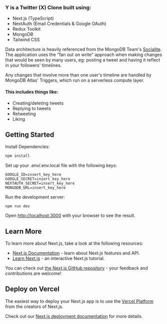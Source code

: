 ### Y is a Twitter (X) Clone built using:
- Next.js (TypeScript)
- NextAuth (Email Credentials & Google OAuth)
- Redux Toolkit
- MongoDB
- Tailwind CSS

Data architecture is heavily referenced from the MongoDB Team's [Socialite](https://github.com/mongodb-labs/socialite/tree/master). The application uses the "fan out on write" approach when making changes that would be seen by many users, eg: posting a tweet and having it reflect in your followers' timelines.

Any changes that involve more than one user's timeline are handled by MongoDB Atlas' Triggers, which run on a serverless compute layer. 

#### This includes things like:
- Creating/deleting tweets
- Replying to tweets
- Retweeting
- Liking


## Getting Started

Install Dependencies:

```bash
npm install
```

Set up your .env/.env.local file with the following keys:
```
GOOGLE_ID=insert_key_here
GOOGLE_SECRET=insert_key_here
NEXTAUTH_SECRET=insert_key_here
MONGODB_URL=insert_key_here
```

Run the development server:
```
npm run dev
```

Open [http://localhost:3000](http://localhost:3000) with your browser to see the result.

## Learn More

To learn more about Next.js, take a look at the following resources:

- [Next.js Documentation](https://nextjs.org/docs) - learn about Next.js features and API.
- [Learn Next.js](https://nextjs.org/learn) - an interactive Next.js tutorial.

You can check out [the Next.js GitHub repository](https://github.com/vercel/next.js/) - your feedback and contributions are welcome!

## Deploy on Vercel

The easiest way to deploy your Next.js app is to use the [Vercel Platform](https://vercel.com/new?utm_medium=default-template&filter=next.js&utm_source=create-next-app&utm_campaign=create-next-app-readme) from the creators of Next.js.

Check out our [Next.js deployment documentation](https://nextjs.org/docs/deployment) for more details.
